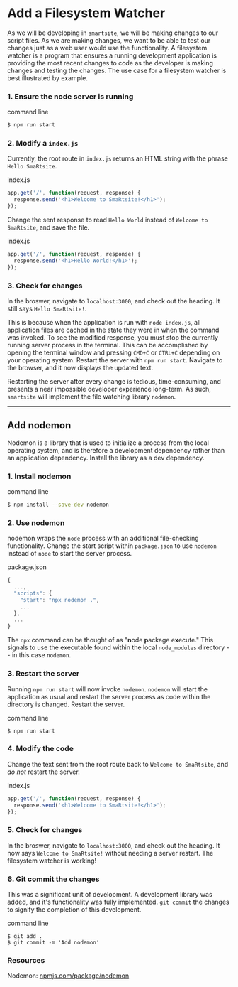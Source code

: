# Add a Filesystem Watcher
As we will be developing in `smartsite`, we will be making changes to our script files. As we are making changes, we want to be able to test our changes just as a web user would use the functionality. A filesystem watcher is a program that ensures a running development application is providing the most recent changes to code as the developer is making changes and testing the changes.  The use case for a filesystem watcher is best illustrated by example. 

### 1. Ensure the node server is running 

<div class="filename">command line</div>

```bash
$ npm run start
```

### 2. Modify a `index.js`

Currently, the root route in `index.js` returns an HTML string with the phrase `Hello SmaRtsite`.

<div class="filename">index.js</div>

```javascript
app.get('/', function(request, response) {
  response.send('<h1>Welcome to SmaRtsite!</h1>');
});
```

Change the sent response to read `Hello World` instead of `Welcome to SmaRtsite`, and save the file.

<div class="filename">index.js</div>

```javascript
app.get('/', function(request, response) {
  response.send('<h1>Hello World!</h1>');
});
```

### 3. Check for changes
In the broswer, navigate to `localhost:3000`, and check out the heading. It still says `Hello SmaRtsite!`.

This is because when the application is run with `node index.js`, all application files are cached in the state they were in when the command was invoked. To see the modified response, you must stop the currently running server process in the terminal. This can be accomplished by opening the terminal window and pressing `CMD+C` or `CTRL+C` depending on your operating system. Restart the server with `npm run start`. Navigate to the browser, and it now displays the updated text.

Restarting the server after every change is tedious, time-consuming, and presents a near impossible developer experience long-term. As such, `smartsite` will implement the file watching library `nodemon`.

<hr>

## Add nodemon
Nodemon is a library that is used to initialize a process from the local operating system, and is therefore a development dependency rather than an application dependency. Install the library as a dev dependency.

### 1. Install nodemon
<div class="filename">command line</div>

```bash
$ npm install --save-dev nodemon
```

### 2. Use nodemon
nodemon wraps the `node` process with an additional file-checking functionality. Change the start script within `package.json` to use `nodemon` instead of `node` to start the server process.

<div class="filename">package.json</div>

```javascript
{
  ...,
  "scripts": {
    "start": "npx nodemon .",
    ...
  },
  ...
}
```

The `npx` command can be thought of as "**n**ode **p**ackage e**x**ecute." This signals to use the executable found within the local `node_modules` directory -- in this case `nodemon`.

### 3. Restart the server
Running `npm run start` will now invoke `nodemon`. `nodemon` will start the application as usual and restart the server process as code within the directory is changed. Restart the server.

<div class="filename">command line</div>

```
$ npm run start
```

### 4. Modify the code
Change the text sent from the root route back to `Welcome to SmaRtsite`, and *do not* restart the server.

<div class="filename">index.js</div>

```javascript
app.get('/', function(request, response) {
  response.send('<h1>Welcome to SmaRtsite!</h1>');
});
```

### 5. Check for changes
In the broswer, navigate to `localhost:3000`, and check out the heading. It now says `Welcome to SmaRtsite!` without needing a server restart. The filesystem watcher is working!

### 6. Git commit the changes
This was a significant unit of development. A development library was added, and it's functionality was fully implemented. `git commit` the changes to signify the completion of this development.

<div class="filename">command line</div>

```
$ git add .
$ git commit -m 'Add nodemon'
```

### Resources
Nodemon: [npmjs.com/package/nodemon](https://www.npmjs.com/package/nodemon)